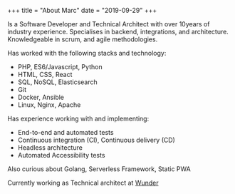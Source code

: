 +++
title = "About Marc"
date = "2019-09-29"
+++

Is a Software Developer and Technical Architect with over 10years of industry experience. Specialises in backend, integrations, and architecture. Knowledgeable in scrum, and agile methodologies.

Has worked with the following stacks and technology:

- PHP, ES6/Javascript, Python
- HTML, CSS, React
- SQL, NoSQL, Elasticsearch
- Git
- Docker, Ansible
- Linux, Nginx, Apache

Has experience working with and implementing:

- End-to-end and automated tests
- Continuous integration (CI), Continuous delivery (CD)
- Headless architecture
- Automated Accessibility tests

Also curious about Golang, Serverless Framework, Static PWA

Currently working as Technical architect at [Wunder](https://wunder.io)